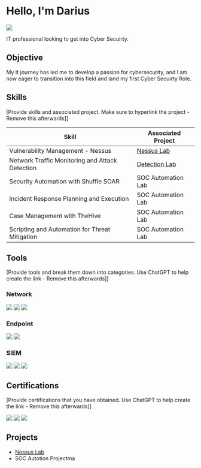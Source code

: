 # Hello, I'm Darius 
<a href="https://linkedin.com/darius-moore-219348265"><img src="https://img.shields.io/badge/-LinkedIn-0072b1?&style=for-the-badge&logo=linkedin&logoColor=white" /></a>

IT professional looking to get into Cyber Secuirty.

## Objective

My It journey has led me to develop a passion for cybersecurity, and I am now eager to transition into this field and land my first Cyber Secuirty Role.

## Skills
[Provide skills and associated project. Make sure to hyperlink the project - Remove this afterwards]]

| Skill                                         | Associated Project         |
|-----------------------------------------------|----------------------------|
| Vulnerability Management - Nessus   | <a href="https://github.com/Dmoore125/Vulnerability-Management---Nessus-">Nessus Lab</a>|
| Network Traffic Monitoring and Attack Detection | <a href="https://google.com">Detection Lab</a>|
| Security Automation with Shuffle SOAR         | SOC Automation Lab|
| Incident Response Planning and Execution      | SOC Automation Lab|
| Case Management with TheHive                  | SOC Automation Lab|
| Scripting and Automation for Threat Mitigation | SOC Automation Lab|

## Tools
[Provide tools and break them down into categories. Use ChatGPT to help create the link - Remove this afterwards]]

### Network
<div>
    <img src="https://img.shields.io/badge/-Wireshark-1679A7?&style=for-the-badge&logo=Wireshark&logoColor=white" />
    <img src="https://img.shields.io/badge/-Suricata-EF3B2D?&style=for-the-badge&logo=Suricata&logoColor=white" />
    <img src="https://img.shields.io/badge/-Zeek-777BB4?&style=for-the-badge&logo=Zeek&logoColor=white" />
</div>

### Endpoint
<div>
    <img src="https://img.shields.io/badge/-Microsoft_Defender_for_Endpoint-00A4EF?&style=for-the-badge&logo=Microsoft&logoColor=white" />
    <img src="https://img.shields.io/badge/-Velociraptor-4B275F?&style=for-the-badge&logo=Velociraptor&logoColor=white" />
</div>

### SIEM
<div>
    <img src="https://img.shields.io/badge/-Microsoft_Sentinel-0078D4?&style=for-the-badge&logo=Microsoft&logoColor=white" />
    <img src="https://img.shields.io/badge/-Splunk-000000?&style=for-the-badge&logo=Splunk&logoColor=white" />
    <img src="https://img.shields.io/badge/-Elastic-005571?&style=for-the-badge&logo=Elastic&logoColor=white" />
</div>

## Certifications
[Provide certifications that you have obtained. Use ChatGPT to help create the link - Remove this afterwards]]
<div>
<img src="https://img.shields.io/badge/-CCNA-0077B5?&style=for-the-badge&logo=Cisco&logoColor=white" />
<img src="https://img.shields.io/badge/-Security%2B-007ACC?&style=for-the-badge&logo=CompTIA&logoColor=white" />
<img src="https://img.shields.io/badge/-Google%20Cyber%20Security-4285F4?&style=for-the-badge&logo=google&logoColor=white" />


</div>

## Projects
- <a href="https://github.com/Dmoore125/Vulnerability-Management---Nessus-"> Nessus Lab </a>
- SOC Autotion Projectma
